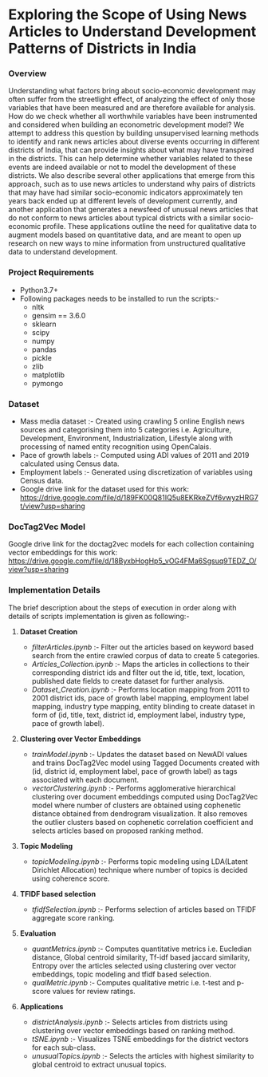 # Exploring the Scope of Using News Articles to Understand Development Patterns of Districts in India

### Overview

Understanding what factors bring about socio-economic development may often suffer from the streetlight effect, of analyzing the effect of only those variables that have been measured and are therefore available for analysis. How do we check whether all worthwhile variables have been instrumented and considered when building an econometric development model? We attempt to address this question by building unsupervised learning methods to identify and rank news articles about diverse events occurring in different districts of India, that can provide insights about what may have transpired in the districts. This can help determine whether variables related to these events are indeed available or not to model the development of these districts. We also describe several other applications that emerge from this approach, such as to use news articles to understand why pairs of districts that may have had similar socio-economic indicators approximately ten years back ended up at different levels of development currently, and another application that generates a newsfeed of unusual news articles that do not conform to news articles about typical districts with a similar socio-economic profile. These applications outline the need for qualitative data to augment models based on quantitative data, and are meant to open up research on new ways to mine information from unstructured qualitative data to understand development.


### Project Requirements

- Python3.7+
- Following packages needs to be installed to run the scripts:-
    - nltk
    - gensim == 3.6.0
    - sklearn
    - scipy
    - numpy
    - pandas
    - pickle
    - zlib
    - matplotlib
    - pymongo
    
    
### Dataset

- Mass media dataset :- Created using crawling 5 online English news sources and categorising them into 5 categories i.e. Agriculture, Development, Environment, Industrialization, Lifestyle along with processing of named entity recognition using OpenCalais.
- Pace of growth labels :- Computed using ADI values of 2011 and 2019 calculated using Census data.
- Employment labels :- Generated using discretization of variables using Census data.
- Google drive link for the dataset used for this work: 
https://drive.google.com/file/d/189FK00Q81IQ5u8EKRkeZVf6vwyzHRG7t/view?usp=sharing

### DocTag2Vec Model

Google drive link for the doctag2vec models for each collection containing vector embeddings for this work:
https://drive.google.com/file/d/18ByxbHogHp5_vOG4FMa6Sgsuq9TEDZ_O/view?usp=sharing
 

### Implementation Details

The brief description about the steps of execution in order along with details of scripts implementation is given as following:-

1. **Dataset Creation**
    - *filterArticles.ipynb* :- Filter out the articles based on keyword based search from the entire crawled corpus of data to create 5 categories.
    - *Articles_Collection.ipynb* :- Maps the articles in collections to their corresponding district ids and filter out the id, title, text, location, published date fields to create dataset for further analysis. 
    - *Dataset_Creation.ipynb* :- Performs location mapping from 2011 to 2001 district ids, pace of growth label mapping, employment label mapping, industry type mapping, entity blinding to create dataset in form of (id, title, text, district id, employment label, industry type, pace of growth label).

2. **Clustering over Vector Embeddings**
    - *trainModel.ipynb* :- Updates the dataset based on NewADI values and trains DocTag2Vec model using Tagged Documents created with (id, district id, employment label, pace of growth label) as tags associated with each document.
    - *vectorClustering.ipynb* :- Performs agglomerative hierarchical clustering over document embeddings computed using DocTag2Vec model where number of clusters are obtained using cophenetic distance obtained from dendrogram visualization. It also removes the outlier clusters based on cophenetic correlation coefficient and selects articles based on proposed ranking method. 

3. **Topic Modeling**
    - *topicModeling.ipynb* :- Performs topic modeling using LDA(Latent Dirichlet Allocation) technique where number of topics is decided using coherence score. 

4. **TFIDF based selection**
    - *tfidfSelection.ipynb* :- Performs selection of articles based on TFIDF aggregate score ranking. 

5. **Evaluation**
    - *quantMetrics.ipynb* :- Computes quantitative metrics i.e. Eucledian distance, Global centroid similarity, Tf-idf based jaccard similarity, Entropy over the articles selected using clustering over vector embeddings, topic modeling and tfidf based selection.
    - *qualMetric.ipynb* :- Computes qualitative metric i.e. t-test and p-score values for review ratings.

6. **Applications**
    - *districtAnalysis.ipynb* :- Selects articles from districts using clustering over vector embeddings based on ranking method.
    - *tSNE.ipynb* :- Visualizes TSNE embeddings for the district vectors for each sub-class. 
    - *unusualTopics.ipynb* :- Selects the articles with highest similarity to global centroid to extract unusual topics.
